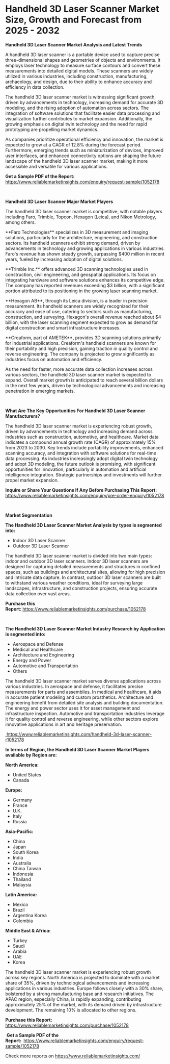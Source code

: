 <p><h1>Handheld 3D Laser Scanner Market Size, Growth and Forecast from 2025 - 2032</h1></p><p><strong>Handheld 3D Laser Scanner Market Analysis and Latest Trends</strong></p>
<p><p>A handheld 3D laser scanner is a portable device used to capture precise three-dimensional shapes and geometries of objects and environments. It employs laser technology to measure surface contours and convert these measurements into detailed digital models. These scanners are widely utilized in various industries, including construction, manufacturing, archaeology, and design, due to their ability to enhance accuracy and efficiency in data collection.</p><p>The handheld 3D laser scanner market is witnessing significant growth, driven by advancements in technology, increasing demand for accurate 3D modeling, and the rising adoption of automation across sectors. The integration of software solutions that facilitate easier data processing and visualization further contributes to market expansion. Additionally, the growing emphasis on digital twin technology and the need for rapid prototyping are propelling market dynamics.</p><p>As companies prioritize operational efficiency and innovation, the market is expected to grow at a CAGR of 12.8% during the forecast period. Furthermore, emerging trends such as miniaturization of devices, improved user interfaces, and enhanced connectivity options are shaping the future landscape of the handheld 3D laser scanner market, making it more accessible and versatile for various applications.</p></p>
<p><strong>Get a Sample PDF of the Report:&nbsp;</strong> <a href="https://www.reliablemarketinsights.com/enquiry/request-sample/1052178?utm_campaign=3295&utm_medium=2&utm_source=Github&utm_content=ia&utm_term=08042025&utm_id=handheld-3d-laser-scanner">https://www.reliablemarketinsights.com/enquiry/request-sample/1052178</a></p>
<p>&nbsp;</p>
<p><strong>Handheld 3D Laser Scanner Major Market Players</strong></p>
<p><p>The handheld 3D laser scanner market is competitive, with notable players including Faro, Trimble, Topcon, Hexagon (Leica), and Nikon Metrology, among others. </p><p>**Faro Technologies** specializes in 3D measurement and imaging solutions, particularly for the architecture, engineering, and construction sectors. Its handheld scanners exhibit strong demand, driven by advancements in technology and growing applications in various industries. Faro's revenue has shown steady growth, surpassing $400 million in recent years, fueled by increasing adoption of digital solutions.</p><p>**Trimble Inc.** offers advanced 3D scanning technologies used in construction, civil engineering, and geospatial applications. Its focus on integrating hardware and software solutions enhances its competitive edge. The company has reported revenues exceeding $3 billion, with a significant portion attributed to its positioning in the growing laser scanning market.</p><p>**Hexagon AB**, through its Leica division, is a leader in precision measurement. Its handheld scanners are widely recognized for their accuracy and ease of use, catering to sectors such as manufacturing, construction, and surveying. Hexagon's overall revenue reached about $4 billion, with the laser scanning segment expected to grow as demand for digital construction and smart infrastructure increases.</p><p>**Creaform, part of AMETEK**, provides 3D scanning solutions primarily for industrial applications. Creaform's handheld scanners are known for their portability and high precision, gaining traction in quality control and reverse engineering. The company is projected to grow significantly as industries focus on automation and efficiency.</p><p>As the need for faster, more accurate data collection increases across various sectors, the handheld 3D laser scanner market is expected to expand. Overall market growth is anticipated to reach several billion dollars in the next few years, driven by technological advancements and increasing penetration in emerging markets.</p></p>
<p>&nbsp;</p>
<p><strong>What Are The Key Opportunities For Handheld 3D Laser Scanner Manufacturers?</strong></p>
<p><p>The handheld 3D laser scanner market is experiencing robust growth, driven by advancements in technology and increasing demand across industries such as construction, automotive, and healthcare. Market data indicates a compound annual growth rate (CAGR) of approximately 15% from 2023 to 2030. Key trends include portability improvements, enhanced scanning accuracy, and integration with software solutions for real-time data processing. As industries increasingly adopt digital twin technology and adopt 3D modeling, the future outlook is promising, with significant opportunities for innovation, particularly in automation and artificial intelligence integration. Strategic partnerships and investments will further propel market expansion.</p></p>
<p><strong>Inquire or Share Your Questions If Any Before Purchasing This Report:</strong> <a href="https://www.reliablemarketinsights.com/enquiry/pre-order-enquiry/1052178?utm_campaign=3295&utm_medium=2&utm_source=Github&utm_content=ia&utm_term=08042025&utm_id=handheld-3d-laser-scanner">https://www.reliablemarketinsights.com/enquiry/pre-order-enquiry/1052178</a></p>
<p>&nbsp;</p>
<p><strong>Market Segmentation</strong></p>
<p><strong>The Handheld 3D Laser Scanner Market Analysis by types is segmented into:</strong></p>
<p><ul><li>Indoor 3D Laser Scanner</li><li>Outdoor 3D Laser Scanner</li></ul></p>
<p><p>The handheld 3D laser scanner market is divided into two main types: indoor and outdoor 3D laser scanners. Indoor 3D laser scanners are designed for capturing detailed measurements and structures in confined spaces, such as buildings and architectural sites, allowing for high precision and intricate data capture. In contrast, outdoor 3D laser scanners are built to withstand various weather conditions, ideal for surveying large landscapes, infrastructure, and construction projects, ensuring accurate data collection over vast areas.</p></p>
<p><strong>Purchase this Report:&nbsp;</strong><a href="https://www.reliablemarketinsights.com/purchase/1052178?utm_campaign=3295&utm_medium=2&utm_source=Github&utm_content=ia&utm_term=08042025&utm_id=handheld-3d-laser-scanner">https://www.reliablemarketinsights.com/purchase/1052178</a></p>
<p>&nbsp;</p>
<p><strong>The Handheld 3D Laser Scanner Market Industry Research by Application is segmented into:</strong></p>
<p><ul><li>Aerospace and Defense</li><li>Medical and Healthcare</li><li>Architecture and Engineering</li><li>Energy and Power</li><li>Automotive and Transportation</li><li>Others</li></ul></p>
<p><p>The handheld 3D laser scanner market serves diverse applications across various industries. In aerospace and defense, it facilitates precise measurements for parts and assemblies. In medical and healthcare, it aids in accurate patient modeling and custom prosthetics. Architecture and engineering benefit from detailed site analysis and building documentation. The energy and power sector uses it for asset management and infrastructure inspection. Automotive and transportation industries leverage it for quality control and reverse engineering, while other sectors explore innovative applications in art and heritage preservation.</p></p>
<p><a href="https://www.reliablemarketinsights.com/handheld-3d-laser-scanner-r1052178?utm_campaign=3295&utm_medium=2&utm_source=Github&utm_content=ia&utm_term=08042025&utm_id=handheld-3d-laser-scanner">&nbsp;https://www.reliablemarketinsights.com/handheld-3d-laser-scanner-r1052178</a></p>
<p><strong>In terms of Region, the Handheld 3D Laser Scanner Market Players available by Region are:</strong></p>
<p>
    <p> <strong> North America: </strong>
        <ul>
            <li>United States</li>
            <li>Canada</li>
        </ul>
        </p> 
    <p> <strong> Europe: </strong>
        <ul>
            <li>Germany</li>
            <li>France</li>
            <li>U.K.</li>
            <li>Italy</li>
            <li>Russia</li>
        </ul>
        </p> 
    <p> <strong> Asia-Pacific: </strong>
        <ul>
            <li>China</li>
            <li>Japan</li>
            <li>South Korea</li>
            <li>India</li>
            <li>Australia</li>
            <li>China Taiwan</li>
            <li>Indonesia</li>
            <li>Thailand</li>
            <li>Malaysia</li>
        </ul>
        </p> 
    <p> <strong> Latin America: </strong>
        <ul>
            <li>Mexico</li>
            <li>Brazil</li>
            <li>Argentina Korea</li>
            <li>Colombia</li>
        </ul>
        </p> 
    <p> <strong> Middle East & Africa: </strong>
        <ul>
            <li>Turkey</li>
            <li>Saudi</li>
            <li>Arabia</li>
            <li>UAE</li>
            <li>Korea</li>
        </ul>
    </p>
    </p>
<p><p>The handheld 3D laser scanner market is experiencing robust growth across key regions. North America is projected to dominate with a market share of 35%, driven by technological advancements and increasing applications in various industries. Europe follows closely with a 30% share, bolstered by a strong manufacturing base and research initiatives. The APAC region, especially China, is rapidly expanding, contributing approximately 25% of the market, with its demand driven by infrastructure development. The remaining 10% is allocated to other regions.</p></p>
<p><strong>Purchase this Report: </strong><a href="https://www.reliablemarketinsights.com/purchase/1052178?utm_campaign=3295&utm_medium=2&utm_source=Github&utm_content=ia&utm_term=08042025&utm_id=handheld-3d-laser-scanner">https://www.reliablemarketinsights.com/purchase/1052178</a></p>
<p>&nbsp;<strong>Get a Sample PDF of the Report:&nbsp;&nbsp;</strong><a href="https://www.reliablemarketinsights.com/enquiry/request-sample/1052178?utm_campaign=3295&utm_medium=2&utm_source=Github&utm_content=ia&utm_term=08042025&utm_id=handheld-3d-laser-scanner">https://www.reliablemarketinsights.com/enquiry/request-sample/1052178</a></p>
<p><strong></strong></p>
<p>Check more reports on <a href="https://www.reliablemarketinsights.com/?utm_campaign=3295&utm_medium=2&utm_source=Github&utm_content=ia&utm_term=08042025&utm_id=handheld-3d-laser-scanner">https://www.reliablemarketinsights.com/</a></p>